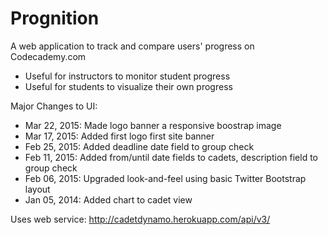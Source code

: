 # Prognition

A web application to track and compare users' progress on Codecademy.com
- Useful for instructors to monitor student progress
- Useful for students to visualize their own progress

Major Changes to UI:
- Mar 22, 2015: Made logo banner a responsive boostrap image
- Mar 17, 2015: Added first logo first site banner
- Feb 25, 2015: Added deadline date field to group check
- Feb 11, 2015: Added from/until date fields to cadets, description field to group check
- Feb 06, 2015: Upgraded look-and-feel using basic Twitter Bootstrap layout
- Jan 05, 2014: Added chart to cadet view

Uses web service: http://cadetdynamo.herokuapp.com/api/v3/
